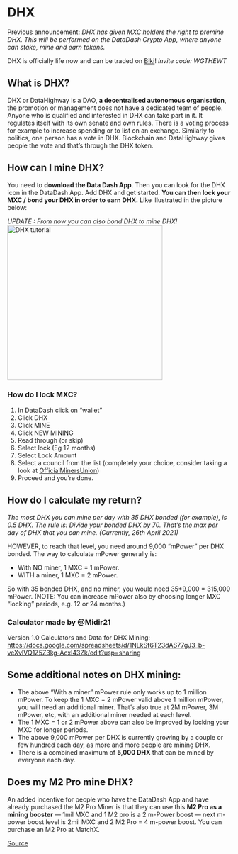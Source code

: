 # DHX
Previous announcement:
*DHX has given MXC holders the right to premine DHX. This will be performed on the DataDash Crypto App, where anyone can stake, mine and earn tokens.*

DHX is officially life now and can be traded on [Biki](https://www.biki.cc/en_US/register?inviteCode=WGTHEWT)! *invite code: WGTHEWT*

## What is DHX?
DHX or DataHighway is a DAO, **a decentralised autonomous organisation**, the promotion or management does not have a dedicated team of people. Anyone who is qualified and interested in DHX can take part in it. It regulates itself with its own senate and own rules. There is a voting process for example to increase spending or to list on an exchange. Similarly to politics, one person has a vote in DHX. Blockchain and DataHighway gives people the vote and that’s through the DHX token.

## How can I mine DHX?
You need to **download the Data Dash App**. Then you can look for the DHX icon in the DataDash App. Add DHX and get started. **You can then lock your MXC / bond your DHX in order to earn DHX.** Like illustrated in the picture below:

*UPDATE : From now you can also bond DHX to mine DHX!*
<img src="../../Assets/DHX/tutorial.jpg" alt="DHX tutorial" width= 350 length=500>

### How do I lock MXC?
1. In DataDash click on “wallet” 
2. Click DHX 
3. Click MINE 
4. Click NEW MINING 
5. Read through (or skip) 
6. Select lock (Eg 12 months) 
7. Select Lock Amount 
8. Select a council from the list (completely your choice, consider taking a look at [OfficialMinersUnion](https://minersunion.org)) 
9. Proceed and you’re done.

## How do I calculate my return?
*The most DHX you can mine per day with 35 DHX bonded (for example), is 0.5 DHX. The rule is:  Divide your bonded DHX by 70. That’s the max per day of DHX that you can mine. (Currently, 26th April 2021)*

HOWEVER, to reach that level, you need around 9,000 “mPower” per DHX bonded.
The way to calculate mPower generally is:
- With NO miner, 1 MXC = 1 mPower.
- WITH a miner, 1 MXC = 2 mPower.

So with 35 bonded DHX, and no miner, you would need 35*9,000 = 315,000 mPower. (NOTE: You can increase mPower also by choosing longer MXC “locking” periods, e.g. 12 or 24 months.)

### Calculator made by @Midir21
Version 1.0 Calculators and Data for DHX Mining:<br>
https://docs.google.com/spreadsheets/d/1NLkSf6T23dAS77gJ3_b-veXvlVQ1Z5Z3kg-AcxI43Zk/edit?usp=sharing

## Some additional notes on DHX mining:
- The above “With a miner” mPower rule only works up to 1 million mPower. To keep the 1 MXC = 2 mPower valid above 1 million mPower, you will need an additional miner. That’s also true at 2M mPower, 3M mPower, etc, with an additional miner needed at each level.
- The 1 MXC = 1 or 2 mPower above can also be improved by locking your MXC for longer periods.
- The above 9,000 mPower per DHX is currently growing by a couple or few hundred each day, as more and more people are mining DHX. 
- There is a combined maximum of **5,000 DHX** that can be mined by everyone each day.

## Does my M2 Pro mine DHX?
An added incentive for people who have the DataDash App and have already purchased the M2 Pro Miner is that they can use this **M2 Pro as a mining booster** — 1mil MXC and 1 M2 pro is a 2 m-Power boost — next m-power boost level is 2mil MXC and 2 M2 Pro = 4 m-power boost. You can purchase an M2 Pro at MatchX.

[Source](https://jessica-86960.medium.com/mxc-holders-given-the-chance-to-premine-dhx-for-free-e885fea30263)
